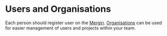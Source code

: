 # Users and Organisations 

Each person should register user on the [Mergin](https://public.cloudmergin.com).
[Organisations](../manage/working-with-organisations.md) can be used for easier management of users and projects within your team.
